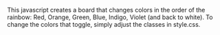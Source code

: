 This javascript creates a board that changes colors in the order of the rainbow:
Red, Orange, Green, Blue, Indigo, Violet (and back to white).
To change the colors that toggle, simply adjust the classes in style.css.